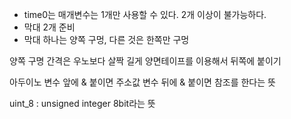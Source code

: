 - time0는 매개변수는 1개만 사용할 수 있다. 2개 이상이 불가능하다.
 - 막대 2개 준비
  - 막대 하나는 양쪽 구멍, 다른 것은 한쪽만 구멍

  양쪽 구명 간격은 우노보다 살짝 길게
  양면테이프를 이용해서 뒤쪽에 붙이기



아두이노 
변수 앞에 & 붙이면 주소값
변수 뒤에 & 붙이면 참조를 한다는 뜻

uint_8    : unsigned integer 8bit라는 뜻
